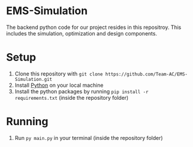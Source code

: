 # EMS-Simulation
The backend python code for our project resides in this repositroy. This includes the simulation, optimization and design components.

# Setup
1. Clone this repository with `git clone https://github.com/Team-AC/EMS-Simulation.git`
2. Install [Python](https://www.python.org/) on your local machine
3. Install the python packages by running `pip install -r requirements.txt` (inside the repository folder)

# Running
1. Run `py main.py` in your terminal (inside the repository folder)
